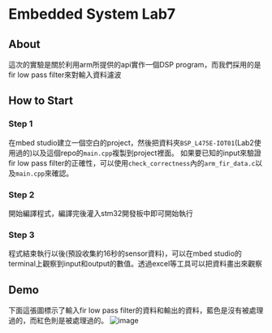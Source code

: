 # Embedded System Lab7
## About
這次的實驗是關於利用arm所提供的api實作一個DSP program，而我們採用的是fir low pass filter來對輸入資料濾波
## How to Start
### Step 1
在mbed studio建立一個空白的project，然後把資料夾`BSP_L475E-IOT01`(Lab2使用過的)以及這個repo的`main.cpp`複製到project裡面。
如果要已知的input來驗證fir low pass filter的正確性，可以使用`check_correctness`內的`arm_fir_data.c`以及`main.cpp`來確認。
### Step 2
開始編譯程式，編譯完後灌入stm32開發板中即可開始執行
### Step 3
程式結束執行以後(預設收集約16秒的sensor資料)，可以在mbed studio的terminal上觀察到input和output的數值。透過excel等工具可以把資料畫出來觀察
## Demo
下面這張圖標示了輸入fir low pass filter的資料和輸出的資料，藍色是沒有被處理過的，而紅色則是被處理過的。
![image](https://github.com/hbx1241/embedded_system_lab7/tree/main/demo/chart.png)
